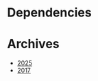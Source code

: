 # Dependencies

# Archives
- [2025](https://github.com/SebTalbot/nvim-config-archived-2025)
- [2017](https://github.com/SebTalbot/dotfiles_old/blob/master/.init.vim)
